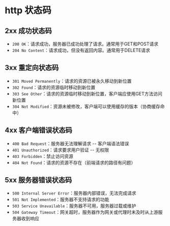 # http 状态码

## 2xx 成功状态码

- `200 OK`：请求成功，服务器已成功处理了请求。通常用于GET和POST请求
- `204 No Content`：请求成功，但没有返回内容。通常用于DELETE请求

## 3xx 重定向状态码

- `301 Moved Permanently`：请求的资源已被永久移动到新位置
- `302 Found`：请求的资源临时移动到新位置
- `303 See Other`：请求的资源临时移动到新位置，客户端应使用GET方法访问新位置
- `304 Not Modified`：资源未被修改，客户端可以使用缓存的版本（协商缓存命中）

## 4xx 客户端错误状态码

- `400 Bad Request`：服务器无法理解请求 -- 客户端语法错误
- `401 Unauthorized`：请求要求用户验证 -- 无权限
- `403 Forbidden`：禁止访问资源
- `404 Not Found`：请求的资源不存在（前端请求的路径有问题）

## 5xx 服务器错误状态码

- `500 Internal Server Error`：服务器内部错误，无法完成请求
- `501 Not Implemented`：服务器不支持请求的功能
- `503 Service Unavailable`：服务器不可用，服务器过载或维护
- `504 Gateway Timeout`：网关超时，服务器作为网关或代理时未及时从上游服务器收到响应